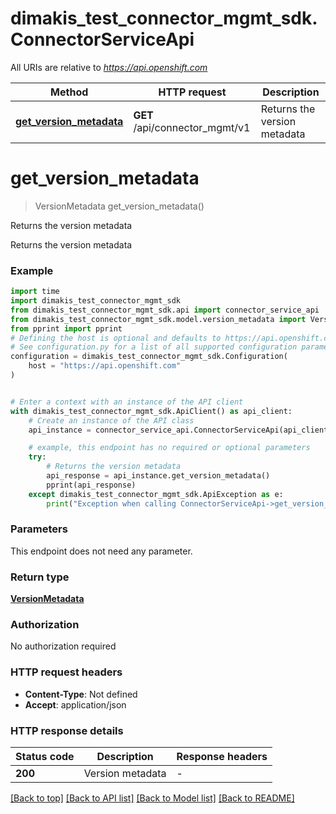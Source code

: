 # dimakis_test_connector_mgmt_sdk.ConnectorServiceApi

All URIs are relative to *https://api.openshift.com*

Method | HTTP request | Description
------------- | ------------- | -------------
[**get_version_metadata**](ConnectorServiceApi.md#get_version_metadata) | **GET** /api/connector_mgmt/v1 | Returns the version metadata


# **get_version_metadata**
> VersionMetadata get_version_metadata()

Returns the version metadata

Returns the version metadata

### Example


```python
import time
import dimakis_test_connector_mgmt_sdk
from dimakis_test_connector_mgmt_sdk.api import connector_service_api
from dimakis_test_connector_mgmt_sdk.model.version_metadata import VersionMetadata
from pprint import pprint
# Defining the host is optional and defaults to https://api.openshift.com
# See configuration.py for a list of all supported configuration parameters.
configuration = dimakis_test_connector_mgmt_sdk.Configuration(
    host = "https://api.openshift.com"
)


# Enter a context with an instance of the API client
with dimakis_test_connector_mgmt_sdk.ApiClient() as api_client:
    # Create an instance of the API class
    api_instance = connector_service_api.ConnectorServiceApi(api_client)

    # example, this endpoint has no required or optional parameters
    try:
        # Returns the version metadata
        api_response = api_instance.get_version_metadata()
        pprint(api_response)
    except dimakis_test_connector_mgmt_sdk.ApiException as e:
        print("Exception when calling ConnectorServiceApi->get_version_metadata: %s\n" % e)
```


### Parameters
This endpoint does not need any parameter.

### Return type

[**VersionMetadata**](VersionMetadata.md)

### Authorization

No authorization required

### HTTP request headers

 - **Content-Type**: Not defined
 - **Accept**: application/json


### HTTP response details

| Status code | Description | Response headers |
|-------------|-------------|------------------|
**200** | Version metadata |  -  |

[[Back to top]](#) [[Back to API list]](../README.md#documentation-for-api-endpoints) [[Back to Model list]](../README.md#documentation-for-models) [[Back to README]](../README.md)

